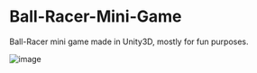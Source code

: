# Ball-Racer-Mini-Game
Ball-Racer mini game made in Unity3D, mostly for fun purposes.

![image](https://i.imgur.com/Kku3UgF.png)
